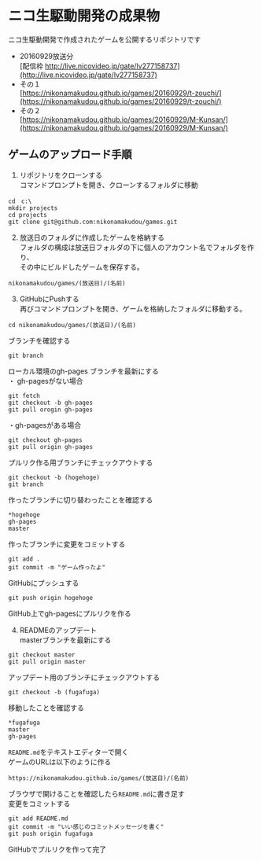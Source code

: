 # ニコ生駆動開発の成果物  

ニコ生駆動開発で作成されたゲームを公開するリポジトリです

- 20160929放送分  
[配信枠 http://live.nicovideo.jp/gate/lv277158737](http://live.nicovideo.jp/gate/lv277158737)  
 - その１  
 [https://nikonamakudou.github.io/games/20160929/t-zouchi/](https://nikonamakudou.github.io/games/20160929/t-zouchi/)
 - その２  
 [https://nikonamakudou.github.io/games/20160929/M-Kunsan/](https://nikonamakudou.github.io/games/20160929/M-Kunsan/)

## ゲームのアップロード手順
1. リポジトリをクローンする  
コマンドプロンプトを開き、クローンするフォルダに移動  
```
cd　c:\  
mkdir projects
cd projects
git clone git@github.com:nikonamakudou/games.git
```  

2.  放送日のフォルダに作成したゲームを格納する  
フォルダの構成は放送日フォルダの下に個人のアカウント名でフォルダを作り、  
その中にビルドしたゲームを保存する。  
```
nikonamakudou/games/(放送日)/(名前)  
```

3. GitHubにPushする  
再びコマンドプロンプトを開き、ゲームを格納したフォルダに移動する。  
```
cd nikonamakudou/games/(放送日)/(名前)
```
ブランチを確認する
```
git branch
```
ローカル環境のgh-pages ブランチを最新にする   
・ gh-pagesがない場合
```
git fetch
git checkout -b gh-pages
git pull orogin gh-pages
```
・gh-pagesがある場合
```
git checkout gh-pages
git pull origin gh-pages
```  
プルリク作る用ブランチにチェックアウトする  
```  
git checkout -b (hogehoge)  
git branch
```
作ったブランチに切り替わったことを確認する
```
*hogehoge
gh-pages
master
```
作ったブランチに変更をコミットする
```
git add .
git commit -m "ゲーム作ったよ"
```
GitHubにプッシュする
```
git push origin hogehoge
```
GitHub上でgh-pagesにプルリクを作る  

4. READMEのアップデート  
masterブランチを最新にする
```
git checkout master
git pull origin master
```
アップデート用のブランチにチェックアウトする
```
git checkout -b (fugafuga)
```
移動したことを確認する
```
*fugafuga
master
gh-pages
```
`README.md`をテキストエディターで開く  
ゲームのURLは以下のように作る  
```
https://nikonamakudou.github.io/games/(放送日)/(名前)  
```
ブラウザで開けることを確認したら`README.md`に書き足す  
変更をコミットする  
```
git add README.md
git commit -m "いい感じのコミットメッセージを書く"
git push origin fugafuga
```
GitHubでプルリクを作って完了
